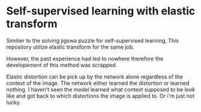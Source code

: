 # Self-supervised learning with elastic transform
Similier to the solving jigswa puzzle for self-supervised learning, This repository utilize elastic transform for the same job.

However, the past experience had led to nowhere therefore the developement of this method was scrapped.

Elastic distortion can be pick up by the network alone regardless of the context of the image. The network either learned the distortion or learned nothing. I haven't seen the model learned what context supposed to be look like and got back to which distortions the image is applied to. Or i'm just not lucky.